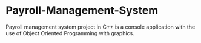 # Payroll-Management-System
Payroll management system project in C++ is a console application with the use of Object Oriented Programming with graphics.

